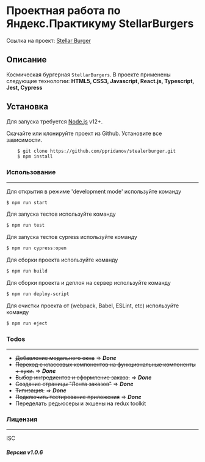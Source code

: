 # Проектная работа по Яндекс.Практикуму StellarBurgers
Ссылка на проект: [Stellar Burger](https://stellar-burger.xyz)


## Описание
Космическая бургерная `StellarBurgers`. В проекте применены следующие технологии:
**HTML5, CSS3, Javascript, React.js, Typescript, Jest, Cypress**

## Установка
Для запуска требуется [Node.js](https://nodejs.org/) v12+.

Скачайте или клонируйте проект из Github. Установите все зависимости.

```sh
    $ git clone https://github.com/ppridanov/stealerburger.git
    $ npm install
```

### Использование
------------
Для открытия в режиме 'development mode' используйте команду

```sh
$ npm run start
```

Для запуска тестов используйте команду

```sh
$ npm run test
```

Для запуска тестов cypress используйте команду

```sh
$ npm run cypress:open
```

Для сборки проекта используйте команду

```sh
$ npm run build
```

Для сборки проекта и деплоя на сервер используйте команду 

```sh 
$ npm run deploy-script
```

Для очистки проекта от (webpack, Babel, ESLint, etc)  используйте команду

```sh
$ npm run eject
```

### Todos
------------
- ~~Добавление модального окна~~ => ***Done***
- ~~Переход с классовых компонентов на функциональные компоненты + хуки.~~ => ***Done***
- ~~Выбор ингредиентов и оформление заказа.~~ => ***Done***
- ~~Создание страницы "Лента заказов"~~ => ***Done***
- ~~Типизация.~~ => ***Done***
- ~~Подключить тестирование приложения~~ => ***Done***
- Переделать редьюсеры и экшены на redux toolkit

### Лицензия
---------
ISC


##### Версия v1.0.6
